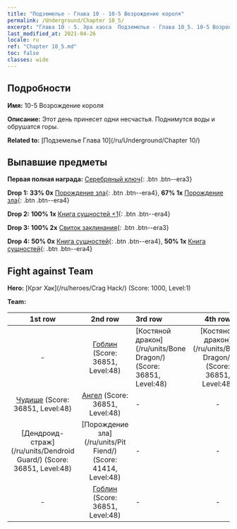 ```yaml
---
title: "Подземелье - Глава 10 - 10-5 Возрождение короля"
permalink: /Underground/Chapter 10_5/
excerpt: "Глава 10 - 5. Эра хаоса  Подземелье - Глава 10_5. 10-5 Возрождение короля"
last_modified_at: 2021-04-26
locale: ru
ref: "Chapter 10_5.md"
toc: false
classes: wide
---
```


## Подробности

 **Имя:** 10-5 Возрождение короля

 **Описание:** Этот день принесет одни несчастья. Поднимутся воды и обрушатся горы.

 **Related to:** [Подземелье Глава 10](/ru/Underground/Chapter 10/)

## Выпавшие предметы

 **Первая полная награда:** [Серебряный ключ](/ItemsRU/con_693/){: .btn .btn--era3}

 **Drop 1:** **33% 0x** [Порождение зла](/ItemsRU/unt_230/){: .btn .btn--era4}, **67% 1x** [Порождение зла](/ItemsRU/unt_230/){: .btn .btn--era4}

 **Drop 2:** **100% 1x** [Книга сущностей +1](/ItemsRU/mat_46/){: .btn .btn--era4}

 **Drop 3:** **100% 2x** [Свиток заклинания](/ItemsRU/con_694/){: .btn .btn--era3}

 **Drop 4:** **50% 0x** [Книга сущностей](/ItemsRU/mat_39/){: .btn .btn--era4}, **50% 1x** [Книга сущностей](/ItemsRU/mat_39/){: .btn .btn--era4}


## Fight against Team
 **Hero:** [Крэг Хак](/ru/heroes/Crag Hack/) (Score: 1000, Level:1)

 **Team:**


  | 1st row | 2nd row | 3rd row | 4th row |
  |:----:|:----:|:----|:----:|
  | - | [Гоблин](/ru/units/Goblin/) (Score: 36851, Level:48)  | [Костяной дракон](/ru/units/Bone Dragon/) (Score: 36851, Level:48)  | [Костяной дракон](/ru/units/Bone Dragon/) (Score: 36851, Level:48)  |
  | [Чудище](/ru/units/Behemoth/) (Score: 36851, Level:48)  | [Ангел](/ru/units/Angel/) (Score: 36851, Level:48)  | - | - |
  | [Дендроид-страж](/ru/units/Dendroid Guard/) (Score: 36851, Level:48)  | [Порождение зла](/ru/units/Pit Fiend/) (Score: 41414, Level:48)  | - | - |
  | - | [Гоблин](/ru/units/Goblin/) (Score: 36851, Level:48)  | - | - |


